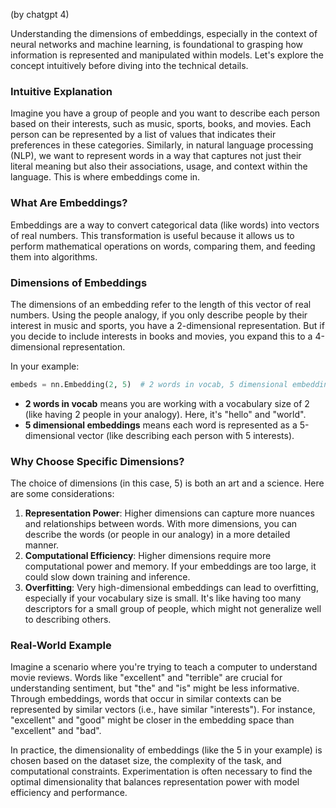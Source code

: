 (by chatgpt 4)

Understanding the dimensions of embeddings, especially in the context of neural networks and machine learning, is foundational to grasping how information is represented and manipulated within models. Let's explore the concept intuitively before diving into the technical details.

### Intuitive Explanation

Imagine you have a group of people and you want to describe each person based on their interests, such as music, sports, books, and movies. Each person can be represented by a list of values that indicates their preferences in these categories. Similarly, in natural language processing (NLP), we want to represent words in a way that captures not just their literal meaning but also their associations, usage, and context within the language. This is where embeddings come in.

### What Are Embeddings?

Embeddings are a way to convert categorical data (like words) into vectors of real numbers. This transformation is useful because it allows us to perform mathematical operations on words, comparing them, and feeding them into algorithms.

### Dimensions of Embeddings

The dimensions of an embedding refer to the length of this vector of real numbers. Using the people analogy, if you only describe people by their interest in music and sports, you have a 2-dimensional representation. But if you decide to include interests in books and movies, you expand this to a 4-dimensional representation.

In your example:
```python
embeds = nn.Embedding(2, 5)  # 2 words in vocab, 5 dimensional embeddings
```
- **2 words in vocab** means you are working with a vocabulary size of 2 (like having 2 people in your analogy). Here, it's "hello" and "world".
- **5 dimensional embeddings** means each word is represented as a 5-dimensional vector (like describing each person with 5 interests).

### Why Choose Specific Dimensions?

The choice of dimensions (in this case, 5) is both an art and a science. Here are some considerations:

1. **Representation Power**: Higher dimensions can capture more nuances and relationships between words. With more dimensions, you can describe the words (or people in our analogy) in a more detailed manner.
2. **Computational Efficiency**: Higher dimensions require more computational power and memory. If your embeddings are too large, it could slow down training and inference.
3. **Overfitting**: Very high-dimensional embeddings can lead to overfitting, especially if your vocabulary size is small. It's like having too many descriptors for a small group of people, which might not generalize well to describing others.

### Real-World Example

Imagine a scenario where you're trying to teach a computer to understand movie reviews. Words like "excellent" and "terrible" are crucial for understanding sentiment, but "the" and "is" might be less informative. Through embeddings, words that occur in similar contexts can be represented by similar vectors (i.e., have similar "interests"). For instance, "excellent" and "good" might be closer in the embedding space than "excellent" and "bad".

In practice, the dimensionality of embeddings (like the 5 in your example) is chosen based on the dataset size, the complexity of the task, and computational constraints. Experimentation is often necessary to find the optimal dimensionality that balances representation power with model efficiency and performance.